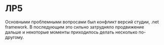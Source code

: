 # ЛР5
Основными проблемными вопросами был конфликт версий студии, .net framework. 
В последующим это сильно затрудняло продвижение дальше и некоторые моменты приходилось 
делать несколько по-другому.